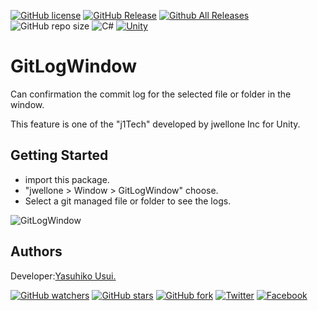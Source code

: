 [![GitHub license](https://img.shields.io/github/license/jwellone/GitLogWindow.svg?style=plastic)](https://github.com/jwellone/GitLogWindow/blob/main/LICENSE)
[![GitHub Release](https://img.shields.io/github/v/release/jwellone/GitLogWindow.svg?style=plastic)](https://GitHub.com/jwellone/GitLogWindow/releases/latest)
[![Github All Releases](https://img.shields.io/github/downloads/jwellone/GitLogWindow/total?color=blue&style=plastic)](https://GitHub.com/jwellone/GitLogWindow/releases)
![GitHub repo size](https://img.shields.io/github/repo-size/jwellone/GitLogWindow?label=size&style=plastic)
![C#](https://img.shields.io/badge/C%23-239120?logo=c-sharp&style=plastic)
[![Unity](https://img.shields.io/badge/Unity-100000?logo=unity&style=plastic)](https://unity.com)


# GitLogWindow
Can confirmation the commit log for the selected file or folder in the window.

This feature is one of the "j1Tech" developed by jwellone Inc for Unity.


## Getting Started
- import this package.
- "jwellone > Window > GitLogWindow" choose.
- Select a git managed file or folder to see the logs.

![GitLogWindow](https://user-images.githubusercontent.com/85072161/170101911-639d359b-ca21-4687-9e03-777f45caadff.gif)

## Authors
Developer:[Yasuhiko Usui.](https://github.com/UsuiYasuhiko-jw1)

[![GitHub watchers](https://img.shields.io/github/watchers/jwellone/GitLogWindow.svg?style=social&label=Watch)](https://GitHub.com/jwellone/GitLogWindow/watchers/)
[![GitHub stars](https://img.shields.io/github/stars/jwellone/GitLogWindow.svg?style=social&label=Stars)](https://GitHub.com/jwellone/GitLogWindow/stargazers)
[![GitHub fork](https://img.shields.io/github/forks/jwellone/GitLogWindow.svg?style=social&label=Fork)](https://GitHub.com/jwellone/GitLogWindow/network/members)
[![Twitter](https://img.shields.io/twitter/follow/jwellone?label=Twitter&logo=twitter&style=social)](http://twitter.com/jwellone)
[![Facebook](https://img.shields.io/badge/Facebook-1877F2?style=for-the-badge&logo=facebook&logoColor=white&style=plastic)](https://www.facebook.com/jwellone)
